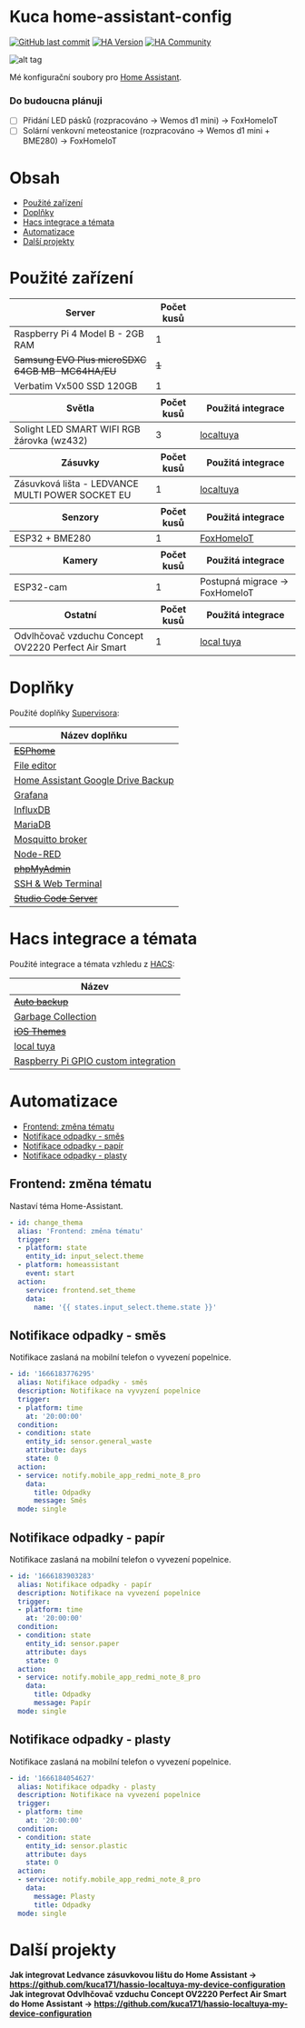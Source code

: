 # Kuca home-assistant-config

[![GitHub last commit](https://img.shields.io/github/last-commit/kuca171/home-assistant-config)](https://github.com/kuca171/home-assistant-config/commits/main)
[![HA Version](https://img.shields.io/badge/Running%20Home%20Asssistant-2023.2.2%20-green)](https://github.com/home-assistant/core/releases/tag/2023.2.2)
[![HA Community](https://img.shields.io/badge/HA%20community-forum-green)](https://community.home-assistant.io/u/kuca171/summary)

![alt tag](mydashboard.bmp)

Mé konfigurační soubory pro [Home Assistant](https://home-assistant.io/).

### Do budoucna plánuji

- [ ] Přidání LED pásků (rozpracováno -> Wemos d1 mini) -> FoxHomeIoT
- [ ] Solární venkovní meteostanice (rozpracováno -> Wemos d1 mini + BME280) -> FoxHomeIoT

# Obsah

- [Použité zařízení](#použité-zařízení)
- [Doplňky](#doplňky)
- [Hacs integrace a témata](#hacs-integrace-a-témata)
- [Automatizace](#automatizace)
- [Další projekty](#další-projekty)

# Použité zařízení

<!-- start-table -->

<table>
  <thead>
    <tr>
      <th>Server</th>
      <th>Počet kusů </th>
      <th></th>
    </tr>
  </thead>
  <tbody>
    <tr>
      <td>Raspberry Pi 4 Model B - 2GB RAM</td>
      <td>1</td>
      <td></td>
    </tr>
    <tr>
      <td><s>Samsung EVO Plus microSDXC 64GB MB-MC64HA/EU</s></td>
      <td><s>1</s></td>
      <td></td>
    </tr>
    <tr>
      <td>Verbatim Vx500 SSD 120GB</td>
      <td>1</td>
      <td></td>
    </tr>
  </tbody>
  <thead>
    <tr>
      <th>Světla</th> 
      <th>Počet kusů</th>
      <th>Použitá integrace</th>
    </tr>
  </thead>
  <tbody>
    <tr>
      <td>Solight LED SMART WIFI RGB žárovka (wz432)</td>
      <td>3</td>
      <td><a href="https://github.com/rospogrigio/localtuya/">localtuya</a></td>
    </tr>
  </tbody>
  <thead>
    <tr>
      <th>Zásuvky</th> 
      <th>Počet kusů</th>
      <th>Použitá integrace</th>
    </tr>
  </thead>
  <tbody>
    <tr>
      <td>Zásuvková lišta - LEDVANCE MULTI POWER SOCKET EU</td>
      <td>1</td>
      <td><a href="https://github.com/rospogrigio/localtuya/">localtuya</a></td>
    </tr>
  </tbody>
  <thead>
    <tr>
      <th>Senzory</th>
      <th>Počet kusů</th>
      <th>Použitá integrace</th>
    </tr>
  </thead>
  <tbody>
    <tr>
      <td>ESP32 + BME280</td>
      <td>1</td>
      <td><a href="https://github.com/kuca171/FoxHomeIoT-ESP">FoxHomeIoT</a></td>
    </tr>
  </tbody>
  <thead>
    <tr>
      <th>Kamery</th>
      <th>Počet kusů</th>
      <th>Použitá integrace</th>
    </tr>
  </thead>
  <tbody>
    <tr>
      <td>ESP32-cam</td>
      <td>1</td>
      <td>Postupná migrace -> FoxHomeIoT</td>
    </tr>
  </tbody>
  <thead>
    <tr>
      <th>Ostatní</th>
      <th>Počet kusů</th>
      <th>Použitá integrace</th>
    </tr>
  </thead>
  <tbody>
    <tr>
      <td>Odvlhčovač vzduchu Concept OV2220 Perfect Air Smart</td>
      <td>1</td>
      <td><a href="https://github.com/rospogrigio/localtuya/">local tuya</a></td>
    </tr>
  </tbody>
</table>
<!-- end-table -->

# Doplňky

Použité doplňky [Supervisora](https://www.home-assistant.io/getting-started/):

<!-- start-table -->

<table>
  <thead>
    <tr>
      <th>Název doplňku</th>
    </tr>
  </thead>
  <tbody>
    <tr>
      <td><s><a href="https://github.com/esphome/esphome">ESPhome</a></s></td>
    </tr>
    <tr>
      <td><a href="https://github.com/home-assistant/addons/tree/master/configurator">File editor</a></td>
    </tr>
    <tr>
      <td><a href="https://github.com/sabeechen/hassio-google-drive-backup">Home Assistant Google Drive Backup</a></td>
    </tr>
    <tr>
      <td><a href="https://github.com/hassio-addons/addon-grafana/">Grafana</a></td>
    </tr>
    <tr>
      <td><a href="https://github.com/hassio-addons/addon-influxdb/">InfluxDB</a></td>
    </tr>
    <tr>
      <td><a href="https://github.com/home-assistant/addons/tree/master/mariadb">MariaDB</a></td>
    </tr>
    <tr>
      <td><a href="https://github.com/home-assistant/addons/tree/master/mosquitto">Mosquitto broker</a></td>
    </tr>
    <tr>
      <td><a href="https://github.com/hassio-addons/addon-node-red">Node-RED</a></td>
    </tr>
    <tr>
      <td><s><a href="https://github.com/hassio-addons/addon-phpmyadmin">phpMyAdmin</a></s></td>
    </tr>
    <tr>
      <td><a href="https://github.com/hassio-addons/addon-ssh">SSH & Web Terminal</a></td>
    </tr>
    <tr>
      <td><s><a href="https://github.com/hassio-addons/addon-vscode/">Studio Code Server</a></s></td>
    </tr>
  </tbody>
</table>

<!-- end-table -->

# Hacs integrace a témata

Použité integrace a témata vzhledu z [HACS](https://hacs.xyz/):

<!-- start-table -->

<table>
  <thead>
    <tr>
      <th>Název</th>
    </tr>
  </thead>
  <tbody>
    <tr>
      <td><s><a href="https://github.com/jcwillox/hass-auto-backup">Auto backup</a></s></td>
    </tr>
    <tr>
      <td><a href="https://github.com/bruxy70/Garbage-Collection/">Garbage Collection</a></td>
    </tr>
    <tr>
      <td><s><a href="https://github.com/basnijholt/lovelace-ios-themes">iOS Themes</a></s></td>
    </tr>
    <tr>
      <td><a href="https://github.com/rospogrigio/localtuya/">local tuya</a></td>
    </tr>
    <tr>
      <td><a href="https://github.com/thecode/ha-rpi_gpio">Raspberry Pi GPIO custom integration</a></td>
    </tr>
  </tbody>
</table>

<!-- end-table -->

# Automatizace

- [Frontend: změna tématu](#frontend-změna-tématu) 
- [Notifikace odpadky - směs](#notifikace-odpadky---směs) 
- [Notifikace odpadky - papír](#notifikace-odpadky---papír)
- [Notifikace odpadky - plasty](#notifikace-odpadky---plasty)

## Frontend: změna tématu 

Nastaví téma Home-Assistant.

```yaml
- id: change_thema
  alias: 'Frontend: změna tématu'
  trigger:
  - platform: state
    entity_id: input_select.theme
  - platform: homeassistant
    event: start
  action:
    service: frontend.set_theme
    data:
      name: '{{ states.input_select.theme.state }}'
```

## Notifikace odpadky - směs

Notifikace zaslaná na mobilní telefon o vyvezení popelnice.

```yaml
- id: '1666183776295'
  alias: Notifikace odpadky - směs
  description: Notifikace na vyvyzení popelnice
  trigger:
  - platform: time
    at: '20:00:00'
  condition:
  - condition: state
    entity_id: sensor.general_waste
    attribute: days
    state: 0
  action:
  - service: notify.mobile_app_redmi_note_8_pro
    data:
      title: Odpadky
      message: Směs
  mode: single
```

## Notifikace odpadky - papír

Notifikace zaslaná na mobilní telefon o vyvezení popelnice.

```yaml
- id: '1666183903283'
  alias: Notifikace odpadky - papír
  description: Notifikace na vyvezení popelnice
  trigger:
  - platform: time
    at: '20:00:00'
  condition:
  - condition: state
    entity_id: sensor.paper
    attribute: days
    state: 0
  action:
  - service: notify.mobile_app_redmi_note_8_pro
    data:
      title: Odpadky
      message: Papír
  mode: single
```

## Notifikace odpadky - plasty

Notifikace zaslaná na mobilní telefon o vyvezení popelnice.

```yaml
- id: '1666184054627'
  alias: Notifikace odpadky - plasty
  description: Notifikace na vyvezení popelnice
  trigger:
  - platform: time
    at: '20:00:00'
  condition:
  - condition: state
    entity_id: sensor.plastic
    attribute: days
    state: 0
  action:
  - service: notify.mobile_app_redmi_note_8_pro
    data:
      message: Plasty
      title: Odpadky
  mode: single
```

# Další projekty

**Jak integrovat Ledvance zásuvkovou lištu do Home Assistant -> https://github.com/kuca171/hassio-localtuya-my-device-configuration**
**Jak integrovat Odvlhčovač vzduchu Concept OV2220 Perfect Air Smart do Home Assistant -> https://github.com/kuca171/hassio-localtuya-my-device-configuration**